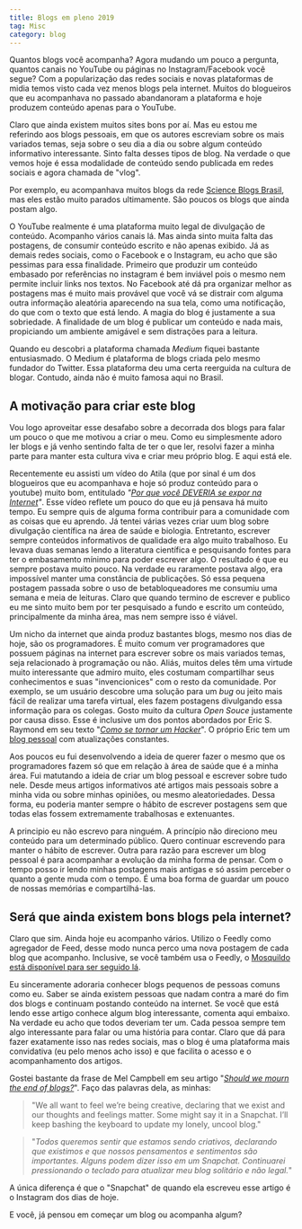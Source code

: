 ```yaml
---
title: Blogs em pleno 2019
tag: Misc
category: blog
---
```


Quantos blogs você acompanha? Agora mudando um pouco a pergunta, quantos canais no YouTube ou páginas no Instagram/Facebook você segue? Com a popularização das redes sociais e novas plataformas de midia temos visto cada vez menos blogs pela internet. Muitos do blogueiros que eu acompanhava no passado abandanoram a plataforma e hoje produzem conteúdo apenas para o YouTube.

Claro que ainda existem muitos sites bons por aí. Mas eu estou me referindo aos blogs pessoais, em que os autores escreviam sobre os mais variados temas, seja sobre o seu dia a dia ou sobre algum conteúdo informativo interessante. Sinto falta desses tipos de blog. Na verdade o que vemos hoje é essa modalidade de conteúdo sendo publicada em redes sociais e agora chamada de "vlog".

Por exemplo, eu acompanhava muitos blogs da rede [Science Blogs Brasil](http://scienceblogs.com.br/), mas eles estão muito parados ultimamente. São poucos os blogs que ainda postam algo.

O YouTube realmente é uma plataforma muito legal de divulgação de conteúdo. Acompanho vários canais lá. Mas ainda sinto muita falta das postagens, de consumir conteúdo escrito e não apenas exibido. Já as demais redes sociais, como o Facebook e o Instagram, eu acho que são pessimas para essa finalidade. Primeiro que produzir um conteúdo embasado por referências no instagram é bem inviável pois o mesmo nem permite incluir links nos textos. No Facebook até dá pra organizar melhor as postagens mas é muito mais provável que você vá se distrair com alguma outra informação aleatória aparecendo na sua tela, como uma notificação, do que com o texto que está lendo. A magia do blog é justamente a sua sobriedade. A finalidade de um blog é publicar um conteúdo e nada mais, propiciando um ambiente amigável e sem distrações para a leitura.

Quando eu descobri a plataforma chamada *Medium* fiquei bastante entusiasmado. O Medium é plataforma de blogs criada  pelo mesmo fundador do Twitter. Essa plataforma deu uma certa reerguida na cultura de blogar. Contudo, ainda não é muito famosa aqui no Brasil.

## A motivação para criar este blog

Vou logo aproveitar esse desafabo sobre a decorrada dos blogs para falar um pouco o que me motivou a criar o meu.  Como eu simplesmente adoro ler blogs e já venho sentindo falta de ter o que ler, resolvi fazer a minha parte para manter esta cultura viva e criar meu próprio blog. E aqui está ele.

Recentemente eu assisti um vídeo do Atila (que por sinal é um dos blogueiros que eu acompanhava e hoje só produz conteúdo para o youtube) muito bom, entitulado *"[Por que você DEVERIA se expor na Internet](https://www.youtube.com/watch?v=Ja6ZnJUQa_0)"*. Esse vídeo reflete um pouco do que eu já pensava há muito tempo. Eu sempre quis de alguma forma contribuir para a comunidade com as coisas que eu aprendo. Já tentei várias vezes criar uum blog sobre divulgação científica na área de saúde e biologia. Entretanto, escrever sempre conteúdos informativos de qualidade era algo muito trabalhoso. Eu levava duas semanas lendo a literatura científica e pesquisando fontes para ter o embasamento mínimo para poder escrever algo. O resultado é que eu sempre postava muito pouco. Na verdade eu raramente postava algo, era impossível manter uma constância de publicações. Só essa pequena postagem passada sobre o uso de betabloqueadores me consumiu uma semana e meia de leituras. Claro que quando termino de escrever e publico eu me sinto muito bem por ter pesquisado a fundo e escrito um conteúdo, principalmente da minha área, mas nem sempre isso é viável.

Um nicho da internet que ainda produz bastantes blogs, mesmo nos dias de hoje, são os programadores. É muito comum ver programadores que possuem páginas na internet para escrever sobre os mais variados temas, seja relacionado à programação ou não. Aliás, muitos deles têm uma virtude muito interessante que admiro muito, eles costumam compartilhar seus conhecimentos e suas "invencionices" com o resto da comunidade. Por exemplo, se um usuário descobre uma solução para um *bug* ou jeito mais fácil de realizar uma tarefa virtual, eles fazem postagens divulgando essa informação para os colegas. Gosto muito da cultura *Open Souce* justamente por causa disso. Esse é inclusive um dos pontos abordados por Eric S. Raymond em seu texto "*[Como se tornar um Hacker](http://www.catb.org/esr/faqs/hacker-howto.html)*". O próprio Eric tem um [blog pessoal](http://esr.ibiblio.org/) com atualizações constantes.

Aos poucos eu fui desenvolvendo a ideia de querer fazer o mesmo que os programadores fazem só que em relação à área de saúde que é a minha área. Fui matutando a ideia de criar um blog pessoal e escrever sobre tudo nele. Desde meus artigos informativos até artigos mais pessoais sobre a minha vida ou sobre minhas opiniões, ou mesmo aleatoriedades. Dessa forma, eu poderia manter sempre o hábito de escrever postagens sem que todas elas fossem extremamente trabalhosas e extenuantes.

A principio eu não escrevo para ninguém.  A princípio não direciono meu conteúdo para um determinado público. Quero continuar escrevendo para manter o hábito de escrever.  Outra para razão para escrever um blog pessoal é para acompanhar a evolução da minha forma de pensar. Com o tempo posso ir lendo minhas postagens mais antigas e só assim perceber o quanto a gente muda com o tempo. É uma boa forma de guardar um pouco de nossas memórias e compartilhá-las.

## Será que ainda existem bons blogs pela internet?

Claro que sim. Ainda hoje eu acompanho vários. Utilizo o Feedly como agregador de Feed, desse modo nunca perco uma nova postagem de cada blog que acompanho. Inclusive, se você também usa o Feedly, o [Mosquildo está disponível para ser seguido lá](https://feedly.com/i/subscription/feed%2Fhttps%3A%2F%2Fmosquildo.com.br%2Ffeed.xml).

Eu sinceramente adoraria conhecer blogs pequenos de pessoas comuns como eu. Saber se ainda existem pessoas que nadam contra a maré do fim dos blogs e continuam postando conteúdo na internet. Se você que está lendo esse artigo conhece algum blog interessante, comenta aqui embaixo. Na verdade eu acho que todos deveriam ter um. Cada pessoa sempre tem algo interessante para falar ou uma história para contar. Claro que dá para fazer exatamente isso nas redes sociais, mas o blog é uma plataforma mais convidativa (eu pelo menos acho isso) e que facilita o acesso e o acompanhamento dos artigos.

Gostei bastante da frase de Mel Campbell em seu artigo "[*Should we mourn the end of blogs?*](https://www.theguardian.com/commentisfree/2014/jul/17/should-we-mourn-the-end-of-blogs)". Faço das palavras dela, as minhas:

> "We all want to feel we’re being creative, declaring that we exist and our thoughts and feelings  matter. Some might say it in a Snapchat. I’ll keep bashing the keyboard to update my lonely, uncool blog."

> "*Todos queremos sentir que estamos sendo criativos, declarando que existimos e que nossos pensamentos e sentimentos são importantes. Alguns podem dizer isso em um Snapchat. Continuarei pressionando o teclado para atualizar meu blog solitário e não legal.*"

A única diferença é que o "Snapchat" de quando ela escreveu esse artigo é o Instagram dos dias de hoje.

E você, já pensou em começar um blog ou acompanha algum?
